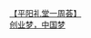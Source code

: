   
[【平阳礼堂一周荟】](http://www.dianyue.me/archives/514/aw79rhad1yfgoqz1/)  
[创业梦，中国梦](http://www.dianyue.me/archives/731/5za9f1nxg5p3mn1k/)
